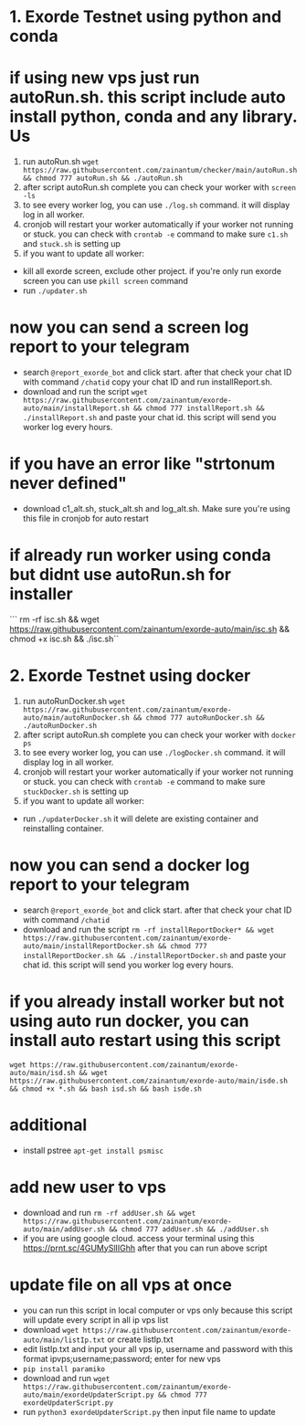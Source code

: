 # 1. Exorde Testnet using python and conda
# if using new vps just run autoRun.sh. this script include auto install python, conda and any library. Us
1. run autoRun.sh
```wget https://raw.githubusercontent.com/zainantum/checker/main/autoRun.sh && chmod 777 autoRun.sh && ./autoRun.sh```
2. after script autoRun.sh complete you can check your worker with ```screen -ls```
3. to see every worker log, you can use ``` ./log.sh ``` command. it will display log in all worker.
4. cronjob will restart your worker automatically if your worker not running or stuck. you can check with ``` crontab -e ``` command to make sure ```c1.sh``` and ```stuck.sh``` is setting up
5. if you want to update all worker:
- kill all exorde screen, exclude other project. if you're only run exorde screen you can use ```pkill screen``` command
- run ```./updater.sh```
# now you can send a screen log report to your telegram
- search ```@report_exorde_bot``` and click start. after that check your chat ID with command ```/chatid``` copy your chat ID and run installReport.sh.
- download and run the script ```wget https://raw.githubusercontent.com/zainantum/exorde-auto/main/installReport.sh && chmod 777 installReport.sh && ./installReport.sh``` and paste your chat id. this script will send you worker log every hours.
# if you have an error like "strtonum never defined"
- download c1_alt.sh, stuck_alt.sh and log_alt.sh. Make sure you're using this file in cronjob for auto restart
# if already run worker using conda but didnt use autoRun.sh for installer
``` rm -rf isc.sh && wget https://raw.githubusercontent.com/zainantum/exorde-auto/main/isc.sh && chmod +x isc.sh && ./isc.sh``

# 2. Exorde Testnet using docker
1. run autoRunDocker.sh
```wget https://raw.githubusercontent.com/zainantum/exorde-auto/main/autoRunDocker.sh && chmod 777 autoRunDocker.sh && ./autoRunDocker.sh```
2. after script autoRun.sh complete you can check your worker with ```docker ps```
3. to see every worker log, you can use ``` ./logDocker.sh ``` command. it will display log in all worker.
4. cronjob will restart your worker automatically if your worker not running or stuck. you can check with ``` crontab -e ``` command to make sure ```stuckDocker.sh``` is setting up
5. if you want to update all worker:
- run ```./updaterDocker.sh``` it will delete are existing container and reinstalling container.
# now you can send a docker log report to your telegram
- search ```@report_exorde_bot``` and click start. after that check your chat ID with command ```/chatid```
- download and run the script ```rm -rf installReportDocker* && wget https://raw.githubusercontent.com/zainantum/exorde-auto/main/installReportDocker.sh && chmod 777 installReportDocker.sh && ./installReportDocker.sh``` and paste your chat id. this script will send you worker log every hours.

# if you already install worker but not using auto run docker, you can install auto restart using this script
``wget https://raw.githubusercontent.com/zainantum/exorde-auto/main/isd.sh && wget https://raw.githubusercontent.com/zainantum/exorde-auto/main/isde.sh && chmod +x *.sh && bash isd.sh && bash isde.sh``

# additional
- install pstree
```apt-get install psmisc```

# add new user to vps
- download and run ```rm -rf addUser.sh && wget https://raw.githubusercontent.com/zainantum/exorde-auto/main/addUser.sh && chmod 777 addUser.sh && ./addUser.sh```
- if you are using google cloud. access your terminal using this https://prnt.sc/4GUMySlIIGhh after that you can run above script

# update file on all vps at once
- you can run this script in local computer or vps only because this script will update every script in all ip vps list
- download ```wget https://raw.githubusercontent.com/zainantum/exorde-auto/main/listIp.txt``` or create listIp.txt
- edit listIp.txt and input your all vps ip, username and password with this format ipvps;username;password;  enter for new vps
- ```pip install paramiko```
- download and run ```wget https://raw.githubusercontent.com/zainantum/exorde-auto/main/exordeUpdaterScript.py && chmod 777 exordeUpdaterScript.py```
- run ```python3 exordeUpdaterScript.py``` then input file name to update

